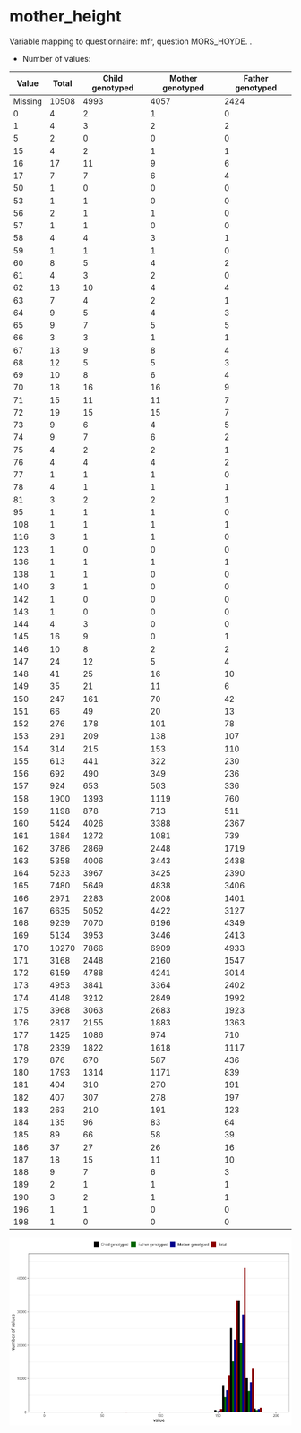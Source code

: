 # mother_height
Variable mapping to questionnaire: mfr, question MORS_HOYDE.
.
- Number of values:

| Value | Total | Child genotyped | Mother genotyped | Father genotyped |
| ----- | ----- | --------------- | ---------------- | ---------------- |
| Missing | 10508 | 4993 | 4057 | 2424 |
| 0 | 4 | 2 | 1 |0 |
| 1 | 4 | 3 | 2 |2 |
| 5 | 2 | 0 | 0 |0 |
| 15 | 4 | 2 | 1 |1 |
| 16 | 17 | 11 | 9 |6 |
| 17 | 7 | 7 | 6 |4 |
| 50 | 1 | 0 | 0 |0 |
| 53 | 1 | 1 | 0 |0 |
| 56 | 2 | 1 | 1 |0 |
| 57 | 1 | 1 | 0 |0 |
| 58 | 4 | 4 | 3 |1 |
| 59 | 1 | 1 | 1 |0 |
| 60 | 8 | 5 | 4 |2 |
| 61 | 4 | 3 | 2 |0 |
| 62 | 13 | 10 | 4 |4 |
| 63 | 7 | 4 | 2 |1 |
| 64 | 9 | 5 | 4 |3 |
| 65 | 9 | 7 | 5 |5 |
| 66 | 3 | 3 | 1 |1 |
| 67 | 13 | 9 | 8 |4 |
| 68 | 12 | 5 | 5 |3 |
| 69 | 10 | 8 | 6 |4 |
| 70 | 18 | 16 | 16 |9 |
| 71 | 15 | 11 | 11 |7 |
| 72 | 19 | 15 | 15 |7 |
| 73 | 9 | 6 | 4 |5 |
| 74 | 9 | 7 | 6 |2 |
| 75 | 4 | 2 | 2 |1 |
| 76 | 4 | 4 | 4 |2 |
| 77 | 1 | 1 | 1 |0 |
| 78 | 4 | 1 | 1 |1 |
| 81 | 3 | 2 | 2 |1 |
| 95 | 1 | 1 | 1 |0 |
| 108 | 1 | 1 | 1 |1 |
| 116 | 3 | 1 | 1 |0 |
| 123 | 1 | 0 | 0 |0 |
| 136 | 1 | 1 | 1 |1 |
| 138 | 1 | 1 | 0 |0 |
| 140 | 3 | 1 | 0 |0 |
| 142 | 1 | 0 | 0 |0 |
| 143 | 1 | 0 | 0 |0 |
| 144 | 4 | 3 | 0 |0 |
| 145 | 16 | 9 | 0 |1 |
| 146 | 10 | 8 | 2 |2 |
| 147 | 24 | 12 | 5 |4 |
| 148 | 41 | 25 | 16 |10 |
| 149 | 35 | 21 | 11 |6 |
| 150 | 247 | 161 | 70 |42 |
| 151 | 66 | 49 | 20 |13 |
| 152 | 276 | 178 | 101 |78 |
| 153 | 291 | 209 | 138 |107 |
| 154 | 314 | 215 | 153 |110 |
| 155 | 613 | 441 | 322 |230 |
| 156 | 692 | 490 | 349 |236 |
| 157 | 924 | 653 | 503 |336 |
| 158 | 1900 | 1393 | 1119 |760 |
| 159 | 1198 | 878 | 713 |511 |
| 160 | 5424 | 4026 | 3388 |2367 |
| 161 | 1684 | 1272 | 1081 |739 |
| 162 | 3786 | 2869 | 2448 |1719 |
| 163 | 5358 | 4006 | 3443 |2438 |
| 164 | 5233 | 3967 | 3425 |2390 |
| 165 | 7480 | 5649 | 4838 |3406 |
| 166 | 2971 | 2283 | 2008 |1401 |
| 167 | 6635 | 5052 | 4422 |3127 |
| 168 | 9239 | 7070 | 6196 |4349 |
| 169 | 5134 | 3953 | 3446 |2413 |
| 170 | 10270 | 7866 | 6909 |4933 |
| 171 | 3168 | 2448 | 2160 |1547 |
| 172 | 6159 | 4788 | 4241 |3014 |
| 173 | 4953 | 3841 | 3364 |2402 |
| 174 | 4148 | 3212 | 2849 |1992 |
| 175 | 3968 | 3063 | 2683 |1923 |
| 176 | 2817 | 2155 | 1883 |1363 |
| 177 | 1425 | 1086 | 974 |710 |
| 178 | 2339 | 1822 | 1618 |1117 |
| 179 | 876 | 670 | 587 |436 |
| 180 | 1793 | 1314 | 1171 |839 |
| 181 | 404 | 310 | 270 |191 |
| 182 | 407 | 307 | 278 |197 |
| 183 | 263 | 210 | 191 |123 |
| 184 | 135 | 96 | 83 |64 |
| 185 | 89 | 66 | 58 |39 |
| 186 | 37 | 27 | 26 |16 |
| 187 | 18 | 15 | 11 |10 |
| 188 | 9 | 7 | 6 |3 |
| 189 | 2 | 1 | 1 |1 |
| 190 | 3 | 2 | 1 |1 |
| 196 | 1 | 1 | 0 |0 |
| 198 | 1 | 0 | 0 |0 |



![](mother_height_n.png)



